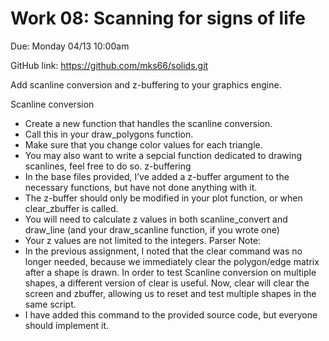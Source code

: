 # Work 08: Scanning for signs of life

Due: Monday 04/13 10:00am

GitHub link: https://github.com/mks66/solids.git

Add scanline conversion and z-buffering to your graphics engine.

Scanline conversion
- Create a new function that handles the scanline conversion.
- Call this in your draw_polygons function.
- Make sure that you change color values for each triangle.
- You may also want to write a sepcial function dedicated to drawing scanlines, feel free to do so.
z-buffering
- In the base files provided, I’ve added a z-buffer argument to the necessary functions, but have not done anything with it.
- The z-buffer should only be modified in your plot function, or when clear_zbuffer is called.
- You will need to calculate z values in both scanline_convert and draw_line (and your draw_scanline function, if you wrote one)
- Your z values are not limited to the integers.
Parser Note:
- In the previous assignment, I noted that the clear command was no longer needed, because we immediately clear the polygon/edge matrix after a shape is drawn. In order to test Scanline conversion on multiple shapes, a different version of clear is useful. Now, clear will clear the screen and zbuffer, allowing us to reset and test multiple shapes in the same script.
- I have added this command to the provided source code, but everyone should implement it.
